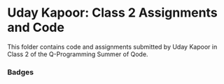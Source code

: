 # Uday Kapoor: Class 2 Assignments and Code
This folder contains code and assignments submitted by Uday Kapoor in Class 2 of the Q-Programming Summer of Qode.
### Badges
